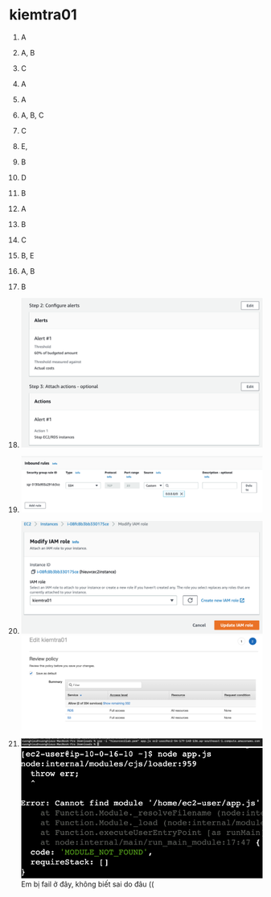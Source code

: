 # kiemtra01

1) A
2) A, B
3) C
4) A
5) A
6) A, B, C
7) C
8) E, 
9) B
10) D
11) B
12) A
13) B
14) C
15) B, E
16) A, B
17) B


1) ![alt](https://github.com/hieuvcaws/kiemtra01/blob/main/Screenshot%202022-09-12%20at%2020.37.38.png)
2) ![alt](https://github.com/hieuvcaws/kiemtra01/blob/main/Screenshot%202022-09-12%20at%2020.46.52.png)
3) ![alt](https://github.com/hieuvcaws/kiemtra01/blob/main/Screenshot%202022-09-12%20at%2021.10.52.png)
   ![alt](https://github.com/hieuvcaws/kiemtra01/blob/main/Screenshot%202022-09-12%20at%2021.11.36.png)
4) ![alt](https://github.com/hieuvcaws/kiemtra01/blob/main/Screenshot%202022-09-12%20at%2021.41.15.png)
   ![alt](https://github.com/hieuvcaws/kiemtra01/blob/main/Screenshot%202022-09-12%20at%2021.41.52.png)
   Em bị fail ở đây, không biết sai do đâu ((
